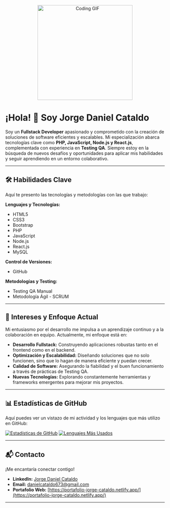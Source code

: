 <p align="center">
  <img src="https://media.giphy.com/media/v1.Y2lkPTc5MGI3NjExd2t3b2V1N2V3b3NqYmRjZzR1aG92a29hMWV4a2F1ZzF4b3V4eW9pZCZlcD12MV9pbnRlcm5hbF9naWZfYnlfaWQmY3Q9Zw/qgQUl70fQxK80/giphy.gif" alt="Coding GIF" width="300"/>
</p>

# ¡Hola! 👋 Soy Jorge Daniel Cataldo

Soy un **Fullstack Developer** apasionado y comprometido con la creación de soluciones de software eficientes y escalables. Mi especialización abarca tecnologías clave como **PHP, JavaScript, Node.js y React.js**, complementada con experiencia en **Testing QA**. Siempre estoy en la búsqueda de nuevos desafíos y oportunidades para aplicar mis habilidades y seguir aprendiendo en un entorno colaborativo.

---

## 🛠️ Habilidades Clave

Aquí te presento las tecnologías y metodologías con las que trabajo:

**Lenguajes y Tecnologías:**
* HTML5
* CSS3
* Bootstrap
* PHP
* JavaScript
* Node.js
* React.js
* MySQL

**Control de Versiones:**
* GitHub

**Metodologías y Testing:**
* Testing QA Manual
* Metodología Ágil - SCRUM

---

## 🚀 Intereses y Enfoque Actual

Mi entusiasmo por el desarrollo me impulsa a un aprendizaje continuo y a la colaboración en equipo. Actualmente, mi enfoque está en:

* **Desarrollo Fullstack:** Construyendo aplicaciones robustas tanto en el frontend como en el backend.
* **Optimización y Escalabilidad:** Diseñando soluciones que no solo funcionen, sino que lo hagan de manera eficiente y puedan crecer.
* **Calidad de Software:** Asegurando la fiabilidad y el buen funcionamiento a través de prácticas de Testing QA.
* **Nuevas Tecnologías:** Explorando constantemente herramientas y frameworks emergentes para mejorar mis proyectos.

---

## 📊 Estadísticas de GitHub

Aquí puedes ver un vistazo de mi actividad y los lenguajes que más utilizo en GitHub:

[![Estadísticas de GitHub](https://github-readme-stats.vercel.app/api?username=DanielCataldo673&show_icons=true&theme=radical)](https://github.com/DanielCataldo673)
[![Lenguajes Más Usados](https://github-readme-stats.vercel.app/api/top-langs/?username=DanielCataldo673&layout=compact&theme=radical)](https://github.com/DanielCataldo673)

---

## 📬 Contacto

¡Me encantaría conectar contigo!

* **LinkedIn:** [Jorge Daniel Cataldo](https://www.linkedin.com/in/jorge-daniel-cataldo/)
* **Email:** danielcataldo673@gmail.com
* **Portafolio Web:** [https://portafolio-jorge-cataldo.netlify.app/](https://portafolio-jorge-cataldo.netlify.app/)

---
